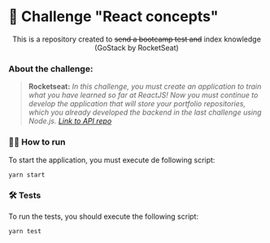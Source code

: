 
# 📒 Challenge "React concepts"

<p align='center'>
	This is a repository created to <del>send a bootcamp test and</del> index knowledge (GoStack by RocketSeat)
</p>

### About the challenge:
> **Rocketseat:** *In this challenge, you must create an application to train what you have learned so far at ReactJS!
Now you must continue to develop the application that will store your portfolio repositories, which you already developed the backend in the last challenge using Node.js. [Link to API repo](https://github.com/dpnunez/challange-2-node-concepts)*

### 🏃‍♂️ How to run
To start the application, you must execute de following script:

    yarn start

### 🛠 Tests
To run the tests, you should execute the following script:

    yarn test
